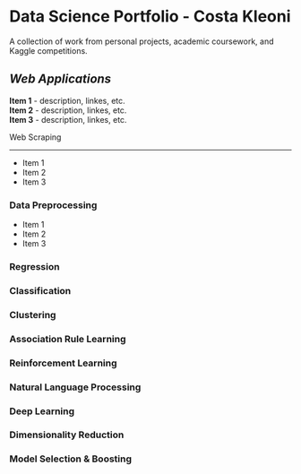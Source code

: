 # Data Science Portfolio - Costa Kleoni
A collection of work from personal projects, academic coursework, and Kaggle competitions.

*Web Applications*
------
**Item 1** - description, linkes, etc.  
**Item 2** - description, linkes, etc.  
**Item 3** - description, linkes, etc.  

Web Scraping
______
* Item 1
* Item 2
* Item 3

### Data Preprocessing
* Item 1
* Item 2
* Item 3
### Regression
### Classification
### Clustering 
### Association Rule Learning
### Reinforcement Learning
### Natural Language Processing
### Deep Learning
### Dimensionality Reduction
### Model Selection & Boosting

